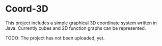 # Coord-3D
This project includes a simple graphical 3D coordinate system written in Java.
Currently cubes and 2D function graphs can be represented.

TODO: The project has not been uploaded, yet.
